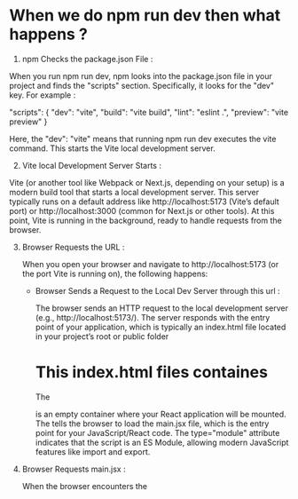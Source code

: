 # When we do npm run dev then what happens ?


1. npm Checks the package.json File :

  When you run npm run dev, npm looks into the package.json file in your project and finds the "scripts" section.
  Specifically, it looks for the "dev" key. For example :

"scripts": {
  "dev": "vite",
  "build": "vite build",
  "lint": "eslint .",
  "preview": "vite preview"
}

  Here, the "dev": "vite" means that running npm run dev executes the vite command. This starts the Vite local development server.




2. Vite local Development Server Starts :

  Vite (or another tool like Webpack or Next.js, depending on your setup) is a modern build tool that starts a local development server. 
  This server typically runs on a default address like http://localhost:5173 (Vite’s default port) or http://localhost:3000 
  (common for Next.js or other tools). At this point, Vite is running in the background, ready to handle requests from the browser.




3. Browser Requests the URL :

    When you open your browser and navigate to http://localhost:5173 (or the port Vite is running on), the following happens:

    * Browser Sends a Request to the Local Dev Server through this url :

      The browser sends an HTTP request to the local development server (e.g., http://localhost:5173/).
      The server responds with the entry point of your application, which is typically an index.html file located in your project’s root or public folder

      # This index.html files containes
      The <div id="root"></div> is an empty container where your React application will be mounted.
      The <script type="module" src="/src/main.jsx"></script> tells the browser to load the main.jsx file, which is the entry point for your JavaScript/React code.
      The type="module" attribute indicates that the script is an ES Module, allowing modern JavaScript features like import and export.  



4. Browser Requests main.jsx :

      When the browser encounters the <script type="module" src="/src/main.jsx"> tag, it sends a request to the Vite local development server to fetch the main.jsx file. Here’s what happens next:

      - Vite local Development server Processes main.jsx:
           
           * main.jsx contains JSX (React’s syntax) and ES Module import statements, which browsers can’t execute directly.
           * Vite transforms main.jsx into executable JavaScript:
           * Converts JSX (e.g., <App />) into React.createElement calls.
             Converts JSX to JavaScript (e.g., <App /> → React.createElement(App)).

           * Resolves import statements (e.g., for react-dom/client and App.jsx).
           * Vite sends this processed JavaScript to the browser as an ES Module.

           # Example of main.jsx before processing:

           ![mani.jsx before](./before.png)

           # Example of main.jsx After Vite’s processing (simplified):

            ![main.jsx after](./after.png)

      - Browser Loads main.jsx:

           * The browser receives the processed JavaScript code and loads it into memory. At this point, nothing is displayed on the screen because the code hasn’t been executed yet.


      - Browser Executes main.jsx:

            * The browser runs the JavaScript code line-by-line. This is where createRoot, document.getElementById('root'), and root.render(<App />) come into play.


5. Understanding createRoot

  # What is createRoot?

    createRoot is a function from the react-dom/client library (introduced in React 18). It’s used to set up a React root, which is a connection point between your React application and the browser’s DOM.

    Syntax: createRoot(container) takes a DOM element (e.g., <div id="root">) as an argument and returns a root object that React uses to manage rendering.

    What Does It Do in createRoot(document.getElementById('root'))?

    document.getElementById('root') is standard JavaScript that finds the <div id="root"> element in the index.html file. For example:

    html<div id="root"></div>


    createRoot(document.getElementById('root')) tells React: “Use this <div id="root"> as the root container where I’ll render my React application.”

    It returns a React root object, which has methods like render to control what gets displayed inside <div id="root">.



6. What Happens in root.render(<App />)?

      The render method (called on the root object) tells React to render the App component (and its children) into the <div id="root">.

      When root.render(<App />) is executed:

      1. React calls the App component (from App.jsx), which returns JSX. For example:

       ![App.jsx before](./AppComponent.png)

      2. React converts the JSX into a Virtual DOM, which is a JavaScript object representing the UI structure. For the above  App, the Virtual DOM looks like (simplified):

      ![App.jsx code converted into virtual Dom and passed in root contianer](./App-jsx-into-VirtualDom.png)

      3. React uses the Virtual DOM to update the real DOM inside <div id="root">. After rendering, the real DOM looks like:

      ![Real Dom](./AppComponent.png)


# NOTE

  The Real DOM lives inside the root container (<div id="root">), and React continuously updates it based on changes detected in the Virtual DOM.”